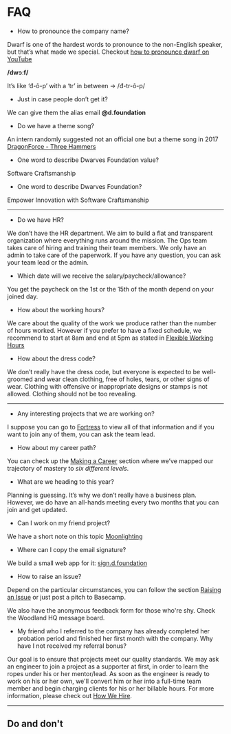 # FAQ

* How to pronounce the company name?

Dwarf is one of the hardest words to pronounce to the non-English speaker, but that’s what made we special. Checkout [how to pronounce dwarf on YouTube](https://youtu.be/3MJ1_blsY_s)

**/dwɔːf/**

It’s like ‘đ-ô-p’ with a ‘tr’ in between -> /đ-tr-ô-p/

* Just in case people don’t get it? 

We can give them the alias email **@d.foundation**

* Do we have a theme song? 

An intern randomly suggested not an official one but a theme song in 2017 [DragonForce - Three Hammers](https://youtu.be/kVIGju-rSho) 

* One word to describe Dwarves Foundation value? 

Software Craftsmanship

* One word to describe Dwarves Foundation?

Empower Innovation with Software Craftsmanship

---

* Do we have HR?

We don’t have the HR department. We aim to build a flat and transparent organization where everything runs around the mission. The Ops team takes care of hiring and training their team members.
We only have an admin to take care of the paperwork. If you have any question, you can ask your team lead or the admin.

* Which date will we receive the salary/paycheck/allowance?

You get the paycheck on the 1st or the 15th of the month depend on your joined day.

* How about the working hours?

We care about the quality of the work we produce rather than the number of hours worked. However if you prefer to have a fixed schedule, we recommend to start at 8am and end at 5pm as stated in [Flexible Working Hours](benefits-and-perks.md#flexible-working-hours)

* How about the dress code?

We don’t really have the dress code, but everyone is expected to be well-groomed and wear clean clothing, free of holes, tears, or other signs of wear.
Clothing with offensive or inappropriate designs or stamps is not allowed. Clothing should not be too revealing.

---

* Any interesting projects that we are working on?

I suppose you can go to [Fortress](fort.d.foundation) to view all of that information and if you want to join any of them, you can ask the team lead.

* How about my career path?

You can check up the [Making a Career](making-a-career.md) section where we’ve mapped our trajectory of mastery to *six different levels*.

* What are we heading to this year?

Planning is guessing. It’s why we don’t really have a business plan. However, we do have an all-hands meeting every two months that you can join and get updated.

* Can I work on my friend project?

We have a short note on this topic [Moonlighting](moonlighting.md)

* Where can I copy the email signature?

We build a small web app for it: [sign.d.foundation](https://sign.d.foundation)

* How to raise an issue?

Depend on the particular circumstances, you can follow the section [Raising an Issue](how-we-work.md#raising-an-issue) or just post a pitch to Basecamp.

We also have the anonymous feedback form for those who're shy. Check the Woodland HQ message board.

* My friend who I referred to the company has already completed her probation period and finished her first month with the company. Why have I not received my referral bonus? 

Our goal is to ensure that projects meet our quality standards. We may ask an engineer to join a project as a supporter at first, in order to learn the ropes under his or her mentor/lead. As soon as the engineer is ready to work on his or her own, we'll convert him or her into a full-time team member and begin charging clients for his or her billable hours. For more information, please check out [How We Hire](https://github.com/dwarvesf/handbook/blob/master/how-we-hire.md#referral).  

---

## Do and don't

